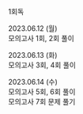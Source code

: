 1회독 <br/>

2023.06.12 (월) <br/>
모의고사 1회, 2회 풀이 <br/>

2023.06.13 (화) <br/>
모의고사 3회, 4회 풀이 <br/>

2023.06.14 (수) <br/>
모의고사 5회, 6회 풀이 <br/>
모의고사 7회 문제 풀기 <br/>

